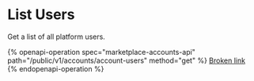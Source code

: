 # List Users

Get a list of all platform users.

{% openapi-operation spec="marketplace-accounts-api" path="/public/v1/accounts/account-users" method="get" %}
[Broken link](broken-reference)
{% endopenapi-operation %}
